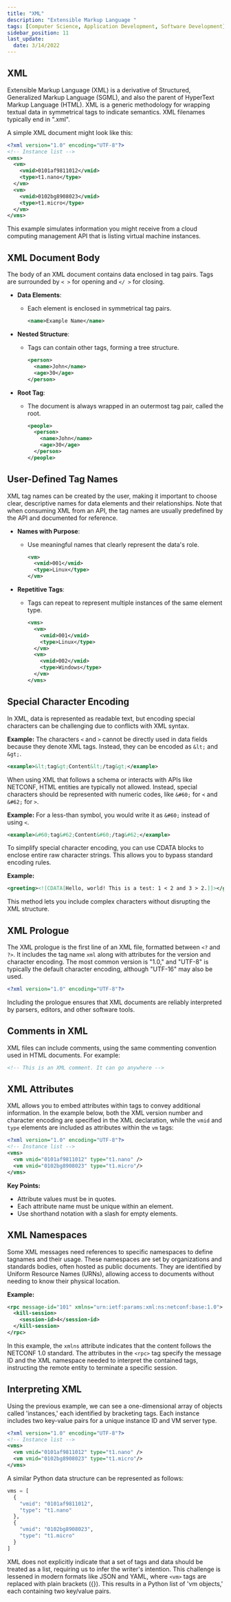```yaml
---
title: "XML"
description: "Extensible Markup Language "
tags: [Computer Science, Application Development, Software Development]
sidebar_position: 11
last_update:
  date: 3/14/2022
---
```




## XML

Extensible Markup Language (XML) is a derivative of Structured, Generalized Markup Language (SGML), and also the parent of HyperText Markup Language (HTML). XML is a generic methodology for wrapping textual data in symmetrical tags to indicate semantics. XML filenames typically end in ".xml".

A simple XML document might look like this:

```xml
<?xml version="1.0" encoding="UTF-8"?>
<!-- Instance list -->
<vms>
  <vm>
    <vmid>0101af9811012</vmid>
    <type>t1.nano</type>
  </vm>
  <vm>
    <vmid>0102bg8908023</vmid>
    <type>t1.micro</type>
  </vm>
</vms>
```

This example simulates information you might receive from a cloud computing management API that is listing virtual machine instances.

## XML Document Body

The body of an XML document contains data enclosed in tag pairs. Tags are surrounded by `< >` for opening and `</ >` for closing.

- **Data Elements**:  
  - Each element is enclosed in symmetrical tag pairs.  

      ```xml
      <name>Example Name</name>
      ```

- **Nested Structure**:  
  - Tags can contain other tags, forming a tree structure.  

      ```xml
      <person>
        <name>John</name>
        <age>30</age>
      </person>
      ```

- **Root Tag**:  
  - The document is always wrapped in an outermost tag pair, called the root.  

      ```xml
      <people>
        <person>
          <name>John</name>
          <age>30</age>
        </person>
      </people>
      ```


## User-Defined Tag Names


XML tag names can be created by the user, making it important to choose clear, descriptive names for data elements and their relationships. Note that when consuming XML from an API, the tag names are usually predefined by the API and documented for reference.

- **Names with Purpose**:  
  - Use meaningful names that clearly represent the data's role.  
    
      ```xml
      <vm>
        <vmid>001</vmid>
        <type>Linux</type>
      </vm>
      ```

- **Repetitive Tags**:  
  - Tags can repeat to represent multiple instances of the same element type.  
    
      ```xml
      <vms>
        <vm>
          <vmid>001</vmid>
          <type>Linux</type>
        </vm>
        <vm>
          <vmid>002</vmid>
          <type>Windows</type>
        </vm>
      </vms>
    ```

## Special Character Encoding

In XML, data is represented as readable text, but encoding special characters can be challenging due to conflicts with XML syntax. 

**Example:** The characters `<` and `>` cannot be directly used in data fields because they denote XML tags. Instead, they can be encoded as `&lt;` and `&gt;`.

```xml
<example>&lt;tag&gt;Content&lt;/tag&gt;</example>
```

When using XML that follows a schema or interacts with APIs like NETCONF, HTML entities are typically not allowed. Instead, special characters should be represented with numeric codes, like `&#60;` for `<` and `&#62;` for `>`.

**Example:** For a less-than symbol, you would write it as `&#60;` instead of using `<`.

```xml
<example>&#60;tag&#62;Content&#60;/tag&#62;</example>
```

To simplify special character encoding, you can use CDATA blocks to enclose entire raw character strings. This allows you to bypass standard encoding rules.

**Example:** 
```xml
<greeting><![CDATA[Hello, world! This is a test: 1 < 2 and 3 > 2.]]></greeting>
```
This method lets you include complex characters without disrupting the XML structure.

## XML Prologue

The XML prologue is the first line of an XML file, formatted between `<?` and `?>`. It includes the tag name `xml` along with attributes for the version and character encoding. The most common version is "1.0," and "UTF-8" is typically the default character encoding, although "UTF-16" may also be used.

```xml
<?xml version="1.0" encoding="UTF-8"?>
```

Including the prologue ensures that XML documents are reliably interpreted by parsers, editors, and other software tools.

## Comments in XML

XML files can include comments, using the same commenting convention used in HTML documents. For example:

```xml
<!-- This is an XML comment. It can go anywhere -->
```

## XML Attributes

XML allows you to embed attributes within tags to convey additional information. In the example below, both the XML version number and character encoding are specified in the XML declaration, while the `vmid` and `type` elements are included as attributes within the `vm` tags:

```xml
<?xml version="1.0" encoding="UTF-8"?>
<!-- Instance list -->
<vms>
  <vm vmid="0101af9811012" type="t1.nano" />
  <vm vmid="0102bg8908023" type="t1.micro"/>
</vms>
```

**Key Points:**

- Attribute values must be in quotes.
- Each attribute name must be unique within an element.
- Use shorthand notation with a slash for empty elements.

## XML Namespaces

Some XML messages need references to specific namespaces to define tagnames and their usage. These namespaces are set by organizations and standards bodies, often hosted as public documents. They are identified by Uniform Resource Names (URNs), allowing access to documents without needing to know their physical location.

**Example:**
```xml
<rpc message-id="101" xmlns="urn:ietf:params:xml:ns:netconf:base:1.0">
  <kill-session>
    <session-id>4</session-id>
  </kill-session>
</rpc>
```

In this example, the `xmlns` attribute indicates that the content follows the NETCONF 1.0 standard. The attributes in the `<rpc>` tag specify the message ID and the XML namespace needed to interpret the contained tags, instructing the remote entity to terminate a specific session.

## Interpreting XML


Using the previous example, we can see a one-dimensional array of objects called 'instances,' each identified by bracketing tags. Each instance includes two key-value pairs for a unique instance ID and VM server type. 

```xml
<?xml version="1.0" encoding="UTF-8"?>
<!-- Instance list -->
<vms>
  <vm vmid="0101af9811012" type="t1.nano" />
  <vm vmid="0102bg8908023" type="t1.micro"/>
</vms>
```

A similar Python data structure can be represented as follows:

```python
vms = [
  {
    "vmid": "0101af9811012",
    "type": "t1.nano"
  },
  {
    "vmid": "0102bg8908023",
    "type": "t1.micro"
  }  
]
```

XML does not explicitly indicate that a set of tags and data should be treated as a list, requiring us to infer the writer's intention. This challenge is lessened in modern formats like JSON and YAML, where `<vm>` tags are replaced with plain brackets ({}). This results in a Python list of 'vm objects,' each containing two key/value pairs.

